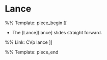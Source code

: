 # Lance

%% Template: piece_begin
[[
* The [Lance][lance] slides straight forward.

%% Link: CVp lance
]]

%% Template: piece_end
